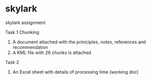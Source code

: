 # skylark
skylark assignment

Task 1 Chunking
1. A document attached with the priniciples, notes, references and recommendation
2. A KML file with 26 chunks is attached


Task 2
1. An Excel sheet with details of processing time (working doc)

